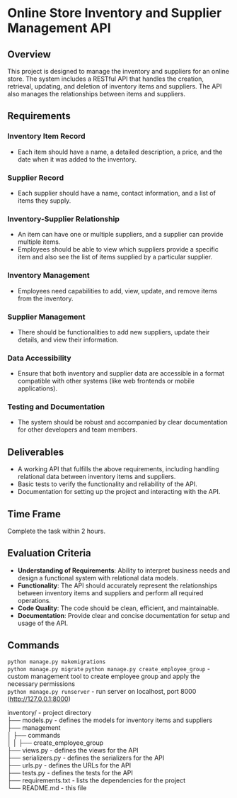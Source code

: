 # Online Store Inventory and Supplier Management API

## Overview

This project is designed to manage the inventory and suppliers for an online store. The system includes a RESTful API that handles the creation, retrieval, updating, and deletion of inventory items and suppliers. The API also manages the relationships between items and suppliers.

## Requirements

### Inventory Item Record
- Each item should have a name, a detailed description, a price, and the date when it was added to the inventory.

### Supplier Record
- Each supplier should have a name, contact information, and a list of items they supply.

### Inventory-Supplier Relationship
- An item can have one or multiple suppliers, and a supplier can provide multiple items.
- Employees should be able to view which suppliers provide a specific item and also see the list of items supplied by a particular supplier.

### Inventory Management
- Employees need capabilities to add, view, update, and remove items from the inventory.

### Supplier Management
- There should be functionalities to add new suppliers, update their details, and view their information.

### Data Accessibility
- Ensure that both inventory and supplier data are accessible in a format compatible with other systems (like web frontends or mobile applications).

### Testing and Documentation
- The system should be robust and accompanied by clear documentation for other developers and team members.

## Deliverables
- A working API that fulfills the above requirements, including handling relational data between inventory items and suppliers.
- Basic tests to verify the functionality and reliability of the API.
- Documentation for setting up the project and interacting with the API.

## Time Frame
Complete the task within 2 hours.

## Evaluation Criteria
- **Understanding of Requirements**: Ability to interpret business needs and design a functional system with relational data models.
- **Functionality**: The API should accurately represent the relationships between inventory items and suppliers and perform all required operations.
- **Code Quality**: The code should be clean, efficient, and maintainable.
- **Documentation**: Provide clear and concise documentation for setup and usage of the API.

## Commands

```python manage.py makemigrations```  
```python manage.py migrate```
```python manage.py create_employee_group``` - custom management tool to create employee group and apply the necessary permissions  
```python manage.py runserver``` - run server on localhost, port 8000 (http://127.0.0.1:8000)  

inventory/ - project directory  
  ├── models.py - defines the models for inventory items and suppliers  
  ├── management  
  │   ├── commands  
  │   │   ├── create_employee_group  
  ├── views.py - defines the views for the API  
  ├── serializers.py - defines the serializers for the API  
  ├── urls.py - defines the URLs for the API  
  ├── tests.py - defines the tests for the API  
  ├── requirements.txt - lists the dependencies for the project   
  └── README.md - this file  